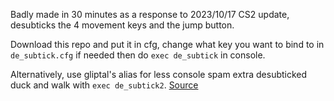 Badly made in 30 minutes as a response to 2023/10/17 CS2 update, desubticks the 4 movement keys and the jump button.

Download this repo and put it in cfg, change what key you want to bind to in `de_subtick.cfg` if needed then do `exec de_subtick` in console.

Alternatively, use gliptal's alias for less console spam extra desubticked duck and walk with `exec de_subtick2`. [Source](https://www.reddit.com/r/GlobalOffensive/comments/17ah0sl/full_desubtick_config_new_runthrow_bind/)